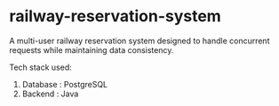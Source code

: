 # railway-reservation-system
A multi-user railway reservation system designed to handle concurrent requests while maintaining data consistency.

Tech stack used:

1. Database : PostgreSQL
2. Backend : Java
